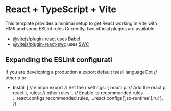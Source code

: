 # React + TypeScript + Vite

This template provides a minimal setup to get React working in Vite with HMR and some ESLint rules
Currently, two official plugins are available:

- [@vitejs/plugin-react](https://github.com/vitejs/vite-plugin-react/blob/main/packages/plugin-react/README.md) uses [Babel](https://babeljs.io/)
- [@vitejs/plugin-react-swc](https://github.com/vitejs/vite-plugin-react-swc) uses [SWC](https://swc.rs/)

## Expanding the ESLint configurati
If you are developing a production a
export default tsesli
  languageOpt
    // other
    p
      pr
- Install [
// e
impo
export
  // Set the r
  settings: { react:
  pl
    // Add the react p
    react
  },
  rules: 
    // other rules...
    // Enable its recommended rules
    ...react.configs.recommended.rules,
    ...react.configs['jsx-runtime'].rul
  },
})
```
